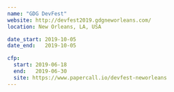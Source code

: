 ```yaml
---
name: "GDG DevFest"
website: http://devfest2019.gdgneworleans.com/
location: New Orleans, LA, USA

date_start: 2019-10-05
date_end:   2019-10-05

cfp:
  start: 2019-06-18
  end:   2019-06-30
  site: https://www.papercall.io/devfest-neworleans
---
```

